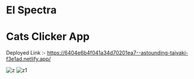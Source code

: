 # El Spectra #
# Cats Clicker App #

Deployed Link :- https://6404e6b4f041a34d70201ea7--astounding-taiyaki-f3e1ad.netlify.app/ 


![z](https://user-images.githubusercontent.com/101394814/222978685-611c7aae-9ca0-48c3-b383-552deede3b59.png)
![z1](https://user-images.githubusercontent.com/101394814/222978733-56470151-38fe-4c09-94b7-5a67cdf401dd.png)
